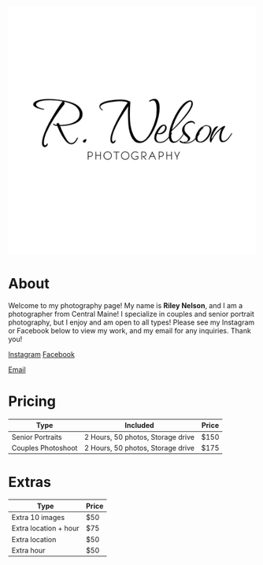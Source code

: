 ![My Logo](<Photography watermark black.png>)
# **About**

Welcome to my photography page! My name is **Riley Nelson**, and I am a photographer from Central Maine! I specialize in couples and senior portrait photography, but I enjoy and am open to all types! Please see my Instagram or Facebook below to view my work, and my email for any inquiries. Thank you!

[Instagram](https://www.instagram.com/rnelson_photography?utm_source=ig_web_button_share_sheet&igsh=ZDNlZDc0MzIxNw==)
[Facebook](https://www.facebook.com/profile.php?id=61557623996843)

[Email](mailto:photo.r.nelson@gmail.com)

# **Pricing**

| Type          | Included              | Price     |
|---------------|------------------------|--------------|
| Senior Portraits | 2 Hours, 50 photos, Storage drive | $150 |
| Couples Photoshoot |  2 Hours, 50 photos, Storage drive  | $175 |

# **Extras**

| Type          | Price |
|---------------|------------------------|
| Extra 10 images | $50 |
| Extra location + hour | $75 |
| Extra location | $50 |
| Extra hour | $50 |
